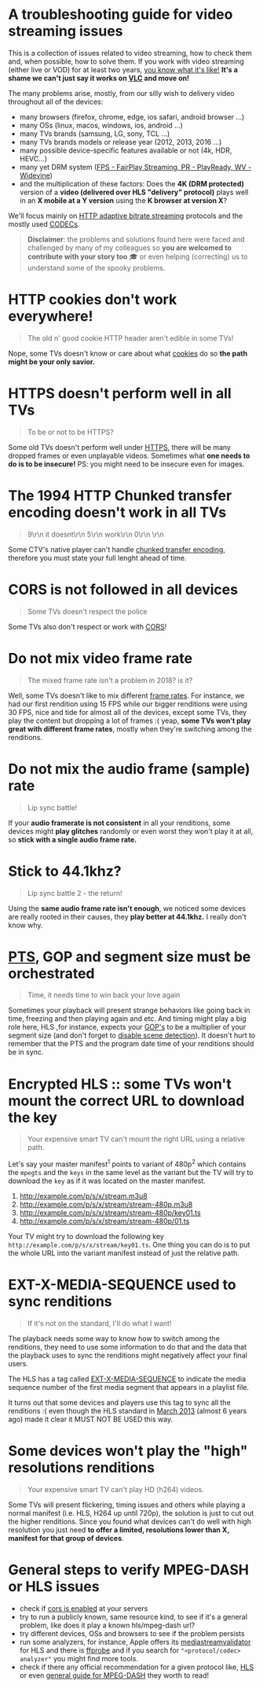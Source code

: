 # A troubleshooting guide for video streaming issues

This is a collection of issues related to video streaming, how to check them and, when possible, how to solve them. If you work with video streaming (either live or VOD) for at least two years, [you know what it's like!](https://haasn.xyz/posts/2016-12-25-falsehoods-programmers-believe-about-%5Bvideo-stuff%5D.html) **It's a shame we can't just say it works on [VLC](https://github.com/videolan/vlc) and move on!**

The many problems arise, mostly, from our silly wish to delivery video throughout all of the devices: 
* many browsers (firefox, chrome, edge, ios safari, android browser ...)
* many OSs (linux, macos, windows, ios, android ...)
* many TVs brands (samsung, LG, sony, TCL ...)
* many TVs brands models or release year (2012, 2013, 2016 ...)
* many possible device-specific features available or not (4k, HDR, HEVC...)
* many yet DRM system ([FPS - FairPlay Streaming, PR - PlayReady, WV - Widevine](https://github.com/leandromoreira/digital_video_introduction#how))
* and the multiplication of these factors: Does the **4K (DRM protected)** version of a **video (delivered over HLS "delivery" protocol)** plays well in an **X mobile at a Y version** using the **K browser at version X**?

We'll focus mainly on [HTTP adaptive bitrate streaming](https://en.wikipedia.org/wiki/Adaptive_bitrate_streaming) protocols and the mostly used [CODECs](https://github.com/leandromoreira/digital_video_introduction#how-does-a-video-codec-work).

> **Disclaimer**: the problems and solutions found here were faced and challenged by many of my colleagues so **you are welcomed to contribute with your story too** :mortar_board: or even helping (correcting) us to understand some of the spooky problems. 

# HTTP cookies don't work everywhere!
> The old n' good cookie HTTP header aren't edible in some TVs!

Nope, some TVs doesn't know or care about what [cookies](https://developer.mozilla.org/en-US/docs/Web/HTTP/Cookies) do so **the path might be your only savior.**

# HTTPS doesn't perform well in all TVs
> To be or not to be HTTPS?

Some old TVs doesn't perform well under [HTTPS](https://en.wikipedia.org/wiki/HTTPS), there will be many dropped frames or even unplayable videos. Sometimes what **one needs to do is to be insecure!** PS: you might need to be insecure even for images.

# The 1994 HTTP Chunked transfer encoding doesn't work in all TVs
> 9\r\n
> it doesnt\r\n
> 5\r\n
> work\r\n
> 0\r\n
> \r\n

Some CTV's native player can't handle [chunked transfer encoding](https://en.wikipedia.org/wiki/Chunked_transfer_encoding), therefore you must state your full lenght ahead of time.

# CORS is not followed in all devices
> Some TVs doesn't respect the police

Some TVs also don't respect or work with [CORS](https://en.wikipedia.org/wiki/Cross-origin_resource_sharing)!

# Do not mix video frame rate
> The mixed frame rate isn't a problem in 2018? is it?

Well, some TVs doesn't like to mix different [frame rates](https://en.wikipedia.org/wiki/Frame_rate). For instance, we had our first rendition using 15 FPS while our bigger renditions were using 30 FPS, nice and tide for almost all of the devices, except some TVs, they play the content but dropping a lot of frames :( yeap, **some TVs won't play great with different frame rates**, mostly when they're switching among the renditions.

# Do not mix the audio frame (sample) rate
> Lip sync battle!

If your **audio framerate is not consistent** in all your renditions, some devices might **play glitches** randomly or even worst they won't play it at all, so **stick with a single audio frame rate.**

# Stick to 44.1khz?
> Lip sync battle 2 - the return!

Using the **same audio frame rate isn't enough**, we noticed some devices are really rooted in their causes, they **play better at 44.1khz.** I really don't know why.

# [PTS](https://en.wikipedia.org/wiki/Presentation_timestamp), GOP and segment size must be orchestrated
> Time, it needs time to win back your love again

Sometimes your playback will present strange behaviors like going back in time, freezing and then playing again and etc. And timing might play a big role here, HLS ,for instance, expects your [GOP's](https://en.wikipedia.org/wiki/Group_of_pictures) to be a multiplier of your segment size (and don't forget to [disable scene detection](https://en.wikibooks.org/wiki/MeGUI/x264_Settings#scenecut)). It doesn't hurt to remember that the PTS and the program date time of your renditions should be in sync.


# Encrypted HLS :: some TVs won't mount the correct URL to download the key
> Your expensive smart TV can't mount the right URL using a relative path.

Let's say your master manifest<sup>1</sup> points to variant of 480p<sup>2</sup> which contains the `mpegts` and the `keys` in the same level as the variant but the TV will try to download the `key` as if it was located on the master manifest.

1. http://example.com/p/s/x/stream.m3u8
2. http://example.com/p/s/x/stream/stream-480p.m3u8
3. http://example.com/p/s/x/stream/stream-480p/key01.ts
4. http://example.com/p/s/x/stream/stream-480p/01.ts

Your TV might try to download the following key `http://example.com/p/s/x/stream/key01.ts`. One thing you can do is to put the whole URL into the variant manifest instead of just the relative path.


# EXT-X-MEDIA-SEQUENCE used to sync renditions
> If it's not on the standard, I'll do what I want!

The playback needs some way to know how to switch among the renditions, they need to use some information to do that and the data that the playback uses to sync the renditions might negatively affect your final users. 

The HLS has a tag called [EXT-X-MEDIA-SEQUENCE](https://tools.ietf.org/html/draft-pantos-http-live-streaming-23#section-4.3.3.2) to indicate the media sequence number of the first media segment that appears in a playlist file.
   
It turns out that some devices and players use this tag to sync all the renditions :( even though the HLS standard in [March 2013](https://tools.ietf.org/html/draft-pantos-http-live-streaming-09#section-3.4.3) (almost 6 years ago) made it clear it MUST NOT BE USED this way.

# Some devices won't play the "high" resolutions renditions
> Your expensive smart TV can't play HD (h264) videos.

Some TVs will present flickering, timing issues and others while playing a normal manifest (i.e. HLS, H264 up until 720p), the solution is just to cut out the higher renditions. Since you found what devices can't do well with high resolution you just need **to offer a limited, resolutions lower than X, manifest for that group of devices**.

# General steps to verify MPEG-DASH or HLS issues

* check if [cors is enabled](https://developer.mozilla.org/en-US/docs/Web/HTTP/CORS) at your servers
* try to run a publicly known, same resource kind, to see if it's a general problem, like does it play a known hls/mpeg-dash url?
* try different devices, OSs and browsers to see if the problem persists
* run some analyzers, for instance, Apple offers its [mediastreamvalidator](https://developer.apple.com/library/archive/documentation/NetworkingInternet/Conceptual/StreamingMediaGuide/UsingHTTPLiveStreaming/UsingHTTPLiveStreaming.html) for HLS and there is [ffprobe](https://www.ffmpeg.org/ffprobe-all.html#Synopsis) and if you search for `"<protocol/codec> analyzer"` you might find more tools.
* check if there any official recommendation for a given protocol like, [HLS](https://developer.apple.com/documentation/http_live_streaming/hls_authoring_specification_for_apple_devices#2969492) or even [general guide for MPEG-DASH](https://developer.mozilla.org/en-US/docs/Web/Apps/Fundamentals/Audio_and_video_delivery/Setting_up_adaptive_streaming_media_sources#MPEG-DASH_Encoding) they worth to read!
